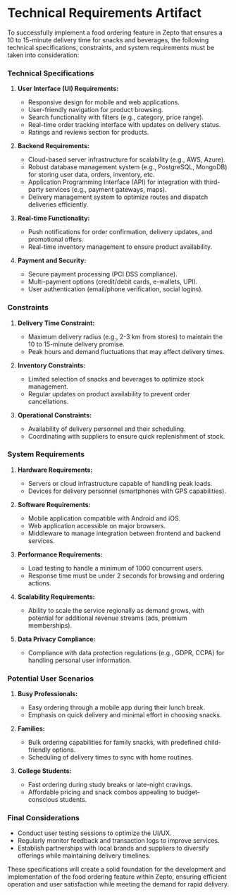 # Technical Requirements Artifact

To successfully implement a food ordering feature in Zepto that ensures a 10 to 15-minute delivery time for snacks and beverages, the following technical specifications, constraints, and system requirements must be taken into consideration:

### Technical Specifications

1. **User Interface (UI) Requirements:**
   - Responsive design for mobile and web applications.
   - User-friendly navigation for product browsing.
   - Search functionality with filters (e.g., category, price range).
   - Real-time order tracking interface with updates on delivery status.
   - Ratings and reviews section for products.

2. **Backend Requirements:**
   - Cloud-based server infrastructure for scalability (e.g., AWS, Azure).
   - Robust database management system (e.g., PostgreSQL, MongoDB) for storing user data, orders, inventory, etc.
   - Application Programming Interface (API) for integration with third-party services (e.g., payment gateways, maps).
   - Delivery management system to optimize routes and dispatch deliveries efficiently.

3. **Real-time Functionality:**
   - Push notifications for order confirmation, delivery updates, and promotional offers.
   - Real-time inventory management to ensure product availability.

4. **Payment and Security:**
   - Secure payment processing (PCI DSS compliance).
   - Multi-payment options (credit/debit cards, e-wallets, UPI).
   - User authentication (email/phone verification, social logins).

### Constraints

1. **Delivery Time Constraint:**
   - Maximum delivery radius (e.g., 2-3 km from stores) to maintain the 10 to 15-minute delivery promise.
   - Peak hours and demand fluctuations that may affect delivery times.

2. **Inventory Constraints:**
   - Limited selection of snacks and beverages to optimize stock management.
   - Regular updates on product availability to prevent order cancellations.

3. **Operational Constraints:**
   - Availability of delivery personnel and their scheduling.
   - Coordinating with suppliers to ensure quick replenishment of stock.

### System Requirements

1. **Hardware Requirements:**
   - Servers or cloud infrastructure capable of handling peak loads.
   - Devices for delivery personnel (smartphones with GPS capabilities).

2. **Software Requirements:**
   - Mobile application compatible with Android and iOS.
   - Web application accessible on major browsers.
   - Middleware to manage integration between frontend and backend services.

3. **Performance Requirements:**
   - Load testing to handle a minimum of 1000 concurrent users.
   - Response time must be under 2 seconds for browsing and ordering actions.

4. **Scalability Requirements:**
   - Ability to scale the service regionally as demand grows, with potential for additional revenue streams (ads, premium memberships).

5. **Data Privacy Compliance:**
   - Compliance with data protection regulations (e.g., GDPR, CCPA) for handling personal user information.

### Potential User Scenarios

1. **Busy Professionals:**
   - Easy ordering through a mobile app during their lunch break.
   - Emphasis on quick delivery and minimal effort in choosing snacks.

2. **Families:**
   - Bulk ordering capabilities for family snacks, with predefined child-friendly options.
   - Scheduling of delivery times to sync with home routines.

3. **College Students:**
   - Fast ordering during study breaks or late-night cravings.
   - Affordable pricing and snack combos appealing to budget-conscious students.

### Final Considerations
- Conduct user testing sessions to optimize the UI/UX.
- Regularly monitor feedback and transaction logs to improve services.
- Establish partnerships with local brands and suppliers to diversify offerings while maintaining delivery timelines. 

These specifications will create a solid foundation for the development and implementation of the food ordering feature within Zepto, ensuring efficient operation and user satisfaction while meeting the demand for rapid delivery.